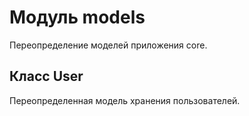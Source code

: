 # Модуль models

Переопределение моделей приложения core.

## Класс User

Переопределенная модель хранения пользователей.